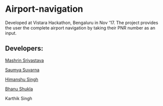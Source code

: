 # Airport-navigation
Developed at Vistara Hackathon, Bengaluru in Nov '17. The project provides the user the complete airport navigation by taking their PNR number as an input.

## Developers:

[Mashrin Srivastava](https://github.com/mashrin)

[Saumya Suvarna](https://github.com/Saumya-Suvarna)

[Himanshu Singh](https://github.com/himanshusingh2407)

[Bhanu Shukla](https://github.com/bhanushukla)

Karthik Singh
